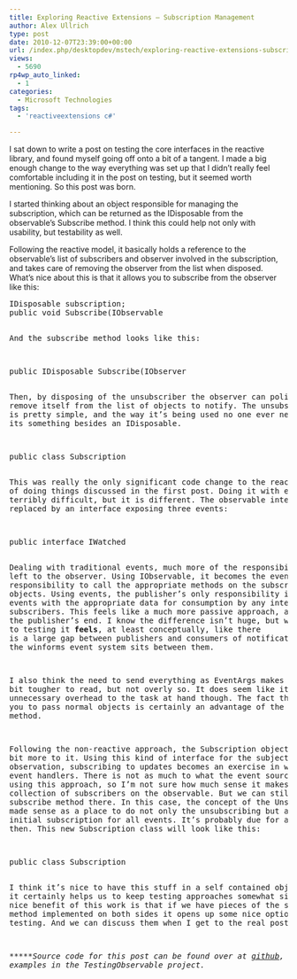 ```yaml
---
title: Exploring Reactive Extensions – Subscription Management
author: Alex Ullrich
type: post
date: 2010-12-07T23:39:00+00:00
url: /index.php/desktopdev/mstech/exploring-reactive-extensions-subscripti/
views:
  - 5690
rp4wp_auto_linked:
  - 1
categories:
  - Microsoft Technologies
tags:
  - 'reactiveextensions c#'

---
```

I sat down to write a post on testing the core interfaces in the reactive library, and found myself going off onto a bit of a tangent. I made a big enough change to the way everything was set up that I didn&#8217;t really feel comfortable including it in the post on testing, but it seemed worth mentioning. So this post was born. 

I started thinking about an object responsible for managing the subscription, which can be returned as the IDisposable from the observable&#8217;s Subscribe method. I think this could help not only with usability, but testability as well.

Following the reactive model, it basically holds a reference to the observable&#8217;s list of subscribers and observer involved in the subscription, and takes care of removing the observer from the list when disposed. What&#8217;s nice about this is that it allows you to subscribe from the observer like this:

<pre>IDisposable subscription;
public void Subscribe(IObservable<string&gt; subject) {
	subscription = subject.Subscribe(this);
}</pre>

And the subscribe method looks like this:

<pre>public IDisposable Subscribe(IObserver<string&gt; watcher) {
	watchers.Add(watcher);
	return new Subscription<string&gt;(watchers, watcher);
}</pre>

Then, by disposing of the unsubscriber the observer can politely remove itself from the list of objects to notify. The unsubscriber class is pretty simple, and the way it&#8217;s being used no one ever needs to know its something besides an IDisposable. 

<pre>public class Subscription<T&gt; : IDisposable {
	IList<IObserver<T&gt;&gt; observers;
	IObserver<T&gt; observer;

	public Subscription(IList<IObserver<T&gt;&gt; observers, IObserver<T&gt; observer) {
		this.observers = observers;
		this.observer = observer;
	}

	public void Dispose() {
		if (observer != null && observers.Contains(observer))
			observers.Remove(observer);
	}
}</pre>

This was really the only significant code change to the reactive way of doing things discussed in the first post. Doing it with events is not terribly difficult, but it is different. The observable interface is replaced by an interface exposing three events:

<pre>public interface IWatched<T&gt; {
	event EventHandler<DataEventArgs<T&gt;&gt; OnNext;
	event EventHandler<DataEventArgs<Exception&gt;&gt; OnError;
	event EventHandler OnCompleted;
	IDisposable Subscribe(IWatcher<T&gt; watcher);
}</pre>

Dealing with traditional events, much more of the responsibility is left to the observer. Using IObservable, it becomes the event source&#8217;s responsibility to call the appropriate methods on the subscribing objects. Using events, the publisher&#8217;s only responsibility is to raise events with the appropriate data for consumption by any interested subscribers. This feels like a much more passive approach, at least from the publisher&#8217;s end. I know the difference isn&#8217;t huge, but when it comes to testing it **feels**, at least conceptually, like there is a large gap between publishers and consumers of notifications because the winforms event system sits between them. 

I also think the need to send everything as EventArgs makes things a bit tougher to read, but not overly so. It does seem like it adds unnecessary overhead to the task at hand though. The fact that it allows you to pass normal objects is certainly an advantage of the reactive method. 

Following the non-reactive approach, the Subscription object has a bit more to it. Using this kind of interface for the subject of observation, subscribing to updates becomes an exercise in wiring up event handlers. There is not as much to what the event source is doing using this approach, so I&#8217;m not sure how much sense it makes to store a collection of subscribers on the observable. But we can still keep a subscribe method there. In this case, the concept of the Unsubscriber made sense as a place to do not only the unsubscribing but also the initial subscription for all events. It&#8217;s probably due for a rename then. This new Subscription class will look like this:

<pre>public class Subscription<T&gt; : IDisposable {
	IWatched<T&gt; subject;
	EventHandler<DataEventArgs<T&gt;&gt; nextHandler;		
	EventHandler<DataEventArgs<Exception&gt;&gt; errorHandler;
	EventHandler completeHandler;

	public Subscription(IWatched<T&gt; toWatch, 
		IWatcher<T&gt; watcher) {

		this.nextHandler = new EventHandler<DataEventArgs<string&gt;&gt;(watcher.OnNext);
		this.errorHandler = new EventHandler<DataEventArgs<Exception&gt;&gt;(watcher.OnError);
		this.completeHandler = new EventHandler(watcher.OnCompleted);

		subject = toWatch;

		subject.OnNext += nextHandler;
		subject.OnError += errorHandler;
		subject.OnCompleted += completeHandler;
	}

	public void Dispose() {
		subject.OnNext -= nextHandler;
		subject.OnError -= errorHandler;
		subject.OnCompleted -= completeHandler;
		subject = null;
	}
}</pre>

I think it&#8217;s nice to have this stuff in a self contained object, and it certainly helps us to keep testing approaches somewhat similar. A nice benefit of this work is that if we have pieces of the subscribe method implemented on both sides it opens up some nice options for testing. And we can discuss them when I get to the real post 🙂

_*****Source code for this post can be found over at [github][1], with these examples in the TestingObservable project._

 [1]: https://github.com/lessthandot/ExploringRx